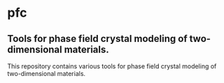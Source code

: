 # pfc
## Tools for phase field crystal modeling of two-dimensional materials.

This repository contains various tools for phase field crystal modeling of two-dimensional materials.
